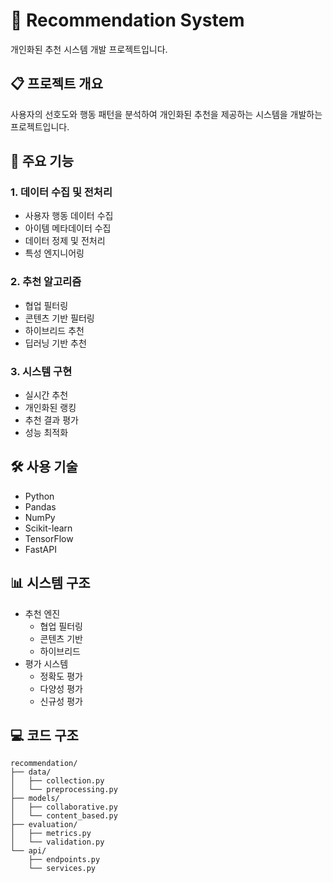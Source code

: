# 🎯 Recommendation System

개인화된 추천 시스템 개발 프로젝트입니다.

## 📋 프로젝트 개요

사용자의 선호도와 행동 패턴을 분석하여 개인화된 추천을 제공하는 시스템을 개발하는 프로젝트입니다.

## 🎯 주요 기능

### 1. 데이터 수집 및 전처리
- 사용자 행동 데이터 수집
- 아이템 메타데이터 수집
- 데이터 정제 및 전처리
- 특성 엔지니어링

### 2. 추천 알고리즘
- 협업 필터링
- 콘텐츠 기반 필터링
- 하이브리드 추천
- 딥러닝 기반 추천

### 3. 시스템 구현
- 실시간 추천
- 개인화된 랭킹
- 추천 결과 평가
- 성능 최적화

## 🛠️ 사용 기술
- Python
- Pandas
- NumPy
- Scikit-learn
- TensorFlow
- FastAPI

## 📊 시스템 구조
- 추천 엔진
  - 협업 필터링
  - 콘텐츠 기반
  - 하이브리드
- 평가 시스템
  - 정확도 평가
  - 다양성 평가
  - 신규성 평가

## 💻 코드 구조
```
recommendation/
├── data/
│   ├── collection.py
│   └── preprocessing.py
├── models/
│   ├── collaborative.py
│   └── content_based.py
├── evaluation/
│   ├── metrics.py
│   └── validation.py
└── api/
    ├── endpoints.py
    └── services.py
```
